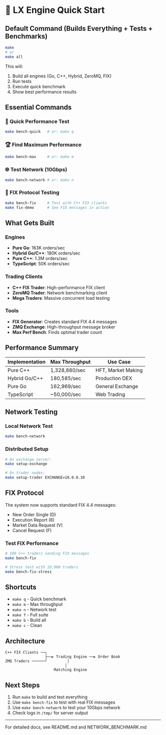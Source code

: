 # 🚀 LX Engine Quick Start

## Default Command (Builds Everything + Tests + Benchmarks)
```bash
make
# or
make all
```

This will:
1. Build all engines (Go, C++, Hybrid, ZeroMQ, FIX)
2. Run tests
3. Execute quick benchmark
4. Show best performance results

## Essential Commands

### 🏁 Quick Performance Test
```bash
make bench-quick   # or: make q
```

### 🏆 Find Maximum Performance  
```bash
make bench-max     # or: make m
```

### 🌐 Test Network (10Gbps)
```bash
make bench-network # or: make n
```

### 📄 FIX Protocol Testing
```bash
make bench-fix     # Test with C++ FIX clients
make fix-demo      # See FIX messages in action
```

## What Gets Built

### Engines
- **Pure Go**: 163K orders/sec
- **Hybrid Go/C++**: 180K orders/sec  
- **Pure C++**: 1.3M orders/sec
- **TypeScript**: 50K orders/sec

### Trading Clients
- **C++ FIX Trader**: High-performance FIX client
- **ZeroMQ Trader**: Network benchmarking client
- **Mega Traders**: Massive concurrent load testing

### Tools
- **FIX Generator**: Creates standard FIX 4.4 messages
- **ZMQ Exchange**: High-throughput message broker
- **Max Perf Bench**: Finds optimal trader count

## Performance Summary

| Implementation | Max Throughput | Use Case |
|----------------|---------------|----------|
| Pure C++ | 1,328,880/sec | HFT, Market Making |
| Hybrid Go/C++ | 180,585/sec | Production DEX |
| Pure Go | 162,969/sec | General Exchange |
| TypeScript | ~50,000/sec | Web Trading |

## Network Testing

### Local Network Test
```bash
make bench-network
```

### Distributed Setup
```bash
# On exchange server:
make setup-exchange

# On trader nodes:
make setup-trader EXCHANGE=10.0.0.10
```

## FIX Protocol

The system now supports standard FIX 4.4 messages:
- New Order Single (D)
- Execution Report (8)  
- Market Data Request (V)
- Cancel Request (F)

### Test FIX Performance
```bash
# 100 C++ traders sending FIX messages
make bench-fix

# Stress test with 10,000 traders
make bench-fix-stress
```

## Shortcuts

- `make q` - Quick benchmark
- `make m` - Max throughput
- `make n` - Network test
- `make f` - Full suite
- `make b` - Build all
- `make c` - Clean

## Architecture

```
C++ FIX Clients ──┐
                  ├──► Trading Engine ──► Order Book
ZMQ Traders ──────┘         │
                           │
                      Matching Engine
```

## Next Steps

1. Run `make` to build and test everything
2. Use `make bench-fix` to test with real FIX messages
3. Use `make bench-network` to test your 10Gbps network
4. Check logs in `/tmp/` for server output

---
For detailed docs, see README.md and NETWORK_BENCHMARK.md
